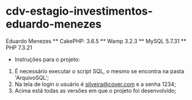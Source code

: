 # cdv-estagio-investimentos-eduardo-menezes
Eduardo Menezes
** CakePHP: 3.6.5 ** Wamp 3.2.3 ** MySQL 5.7.31 ** PHP 7.3.21
* Instruções para o projeto:
1. É necessário executar o script SQL, o mesmo se encontra na pasta 'ArquivoSQL';
2. Na tela de login o usuário é silveira@cover.com e a senha 1234;
3. Acima está todas as versões em que o projeto foi desenvolvido;
